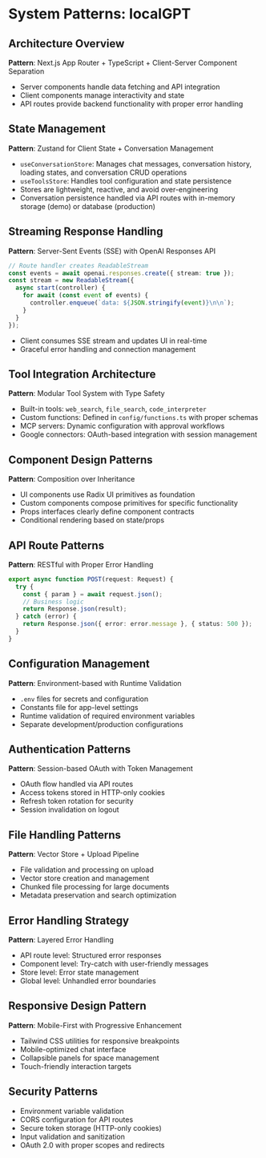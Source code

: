 # System Patterns: localGPT

## Architecture Overview
**Pattern**: Next.js App Router + TypeScript + Client-Server Component Separation
- Server components handle data fetching and API integration
- Client components manage interactivity and state
- API routes provide backend functionality with proper error handling

## State Management
**Pattern**: Zustand for Client State + Conversation Management
- `useConversationStore`: Manages chat messages, conversation history, loading states, and conversation CRUD operations
- `useToolsStore`: Handles tool configuration and state persistence
- Stores are lightweight, reactive, and avoid over-engineering
- Conversation persistence handled via API routes with in-memory storage (demo) or database (production)

## Streaming Response Handling
**Pattern**: Server-Sent Events (SSE) with OpenAI Responses API
```typescript
// Route handler creates ReadableStream
const events = await openai.responses.create({ stream: true });
const stream = new ReadableStream({
  async start(controller) {
    for await (const event of events) {
      controller.enqueue(`data: ${JSON.stringify(event)}\n\n`);
    }
  }
});
```
- Client consumes SSE stream and updates UI in real-time
- Graceful error handling and connection management

## Tool Integration Architecture
**Pattern**: Modular Tool System with Type Safety
- Built-in tools: `web_search`, `file_search`, `code_interpreter`
- Custom functions: Defined in `config/functions.ts` with proper schemas
- MCP servers: Dynamic configuration with approval workflows
- Google connectors: OAuth-based integration with session management

## Component Design Patterns
**Pattern**: Composition over Inheritance
- UI components use Radix UI primitives as foundation
- Custom components compose primitives for specific functionality
- Props interfaces clearly define component contracts
- Conditional rendering based on state/props

## API Route Patterns
**Pattern**: RESTful with Proper Error Handling
```typescript
export async function POST(request: Request) {
  try {
    const { param } = await request.json();
    // Business logic
    return Response.json(result);
  } catch (error) {
    return Response.json({ error: error.message }, { status: 500 });
  }
}
```

## Configuration Management
**Pattern**: Environment-based with Runtime Validation
- `.env` files for secrets and configuration
- Constants file for app-level settings
- Runtime validation of required environment variables
- Separate development/production configurations

## Authentication Patterns
**Pattern**: Session-based OAuth with Token Management
- OAuth flow handled via API routes
- Access tokens stored in HTTP-only cookies
- Refresh token rotation for security
- Session invalidation on logout

## File Handling Patterns
**Pattern**: Vector Store + Upload Pipeline
- File validation and processing on upload
- Vector store creation and management
- Chunked file processing for large documents
- Metadata preservation and search optimization

## Error Handling Strategy
**Pattern**: Layered Error Handling
- API route level: Structured error responses
- Component level: Try-catch with user-friendly messages
- Store level: Error state management
- Global level: Unhandled error boundaries

## Responsive Design Pattern
**Pattern**: Mobile-First with Progressive Enhancement
- Tailwind CSS utilities for responsive breakpoints
- Mobile-optimized chat interface
- Collapsible panels for space management
- Touch-friendly interaction targets

## Security Patterns
- Environment variable validation
- CORS configuration for API routes
- Secure token storage (HTTP-only cookies)
- Input validation and sanitization
- OAuth 2.0 with proper scopes and redirects

